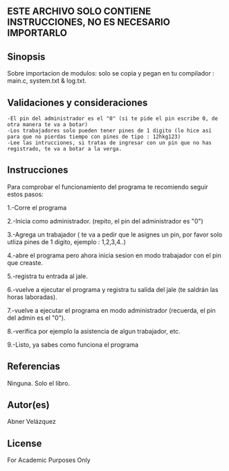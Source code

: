 ## ESTE ARCHIVO SOLO CONTIENE INSTRUCCIONES, NO ES NECESARIO IMPORTARLO

## Sinopsis

Sobre importacion de modulos: solo se copia y pegan en tu compilador : main.c, system.txt & log.txt.

    
## Validaciones y consideraciones

    -El pin del administrador es el "0" (si te pide el pin escribe 0, de otra manera te va a botar)
    -Los trabajadores solo pueden tener pines de 1 digito (lo hice así para que no pierdas tiempo con pines de tipo : 12hkg123)
    -Lee las intrucciones, si tratas de ingresar con un pin que no has registrado, te va a botar a la verga. 


## Instrucciones

Para comprobar el funcionamiento del programa te recomiendo seguir estos pasos: 

1.-Corre el programa

2.-Inicia como administrador. (repito, el pin del administrador es "0")

3.-Agrega un trabajador ( te va a pedir que le asignes un pin, por favor solo utliza pines de 1 digito, ejemplo : 1,2,3,4..)

4.-abre el programa pero ahora inicia sesion en modo trabajador con el pin que creaste.

5.-registra tu entrada al jale.

6.-vuelve a ejecutar el programa y registra tu salida del jale (te saldrán las horas laboradas).

7.-vuelve a ejecutar el programa en modo administrador (recuerda, el pin del admin es el "0").

8.-verifica por ejemplo la asistencia de algun trabajador, etc. 

9.-Listo, ya sabes como funciona el programa

## Referencias

Ninguna. Solo el libro. 

## Autor(es)
Abner Velázquez

## License
For Academic Purposes Only
